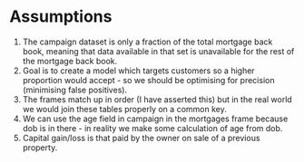 # Assumptions

1. The campaign dataset is only a fraction of the total mortgage back book, meaning that data available in that set is unavailable for the rest of the mortgage back book.
2. Goal is to create a model which targets customers so a higher proportion would accept - so we should be optimising for precision (minimising false positives). 
3. The frames match up in order (I have asserted this) but in the real world we would join these tables properly on a common key.
4. We can use the age field in campaign in the mortgages frame because dob is in there - in reality we make some calculation of age from dob.
5. Capital gain/loss is that paid by the owner on sale of a previous property. 